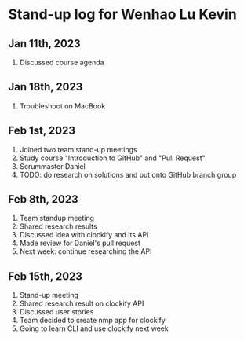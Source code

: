 # Stand-up log for Wenhao Lu Kevin
## Jan 11th, 2023
1. Discussed course agenda
## Jan 18th, 2023
1. Troubleshoot on MacBook
## Feb 1st, 2023
1. Joined two team stand-up meetings
2. Study course "Introduction to GitHub" and "Pull Request"
3. Scrummaster Daniel
4. TODO: do research on solutions and put onto GitHub branch group
## Feb 8th, 2023
1. Team standup meeting
2. Shared research results
3. Discussed idea with clockify and its API
4. Made review for Daniel's pull request
5. Next week: continue researching the API
## Feb 15th, 2023
1. Stand-up meeting
2. Shared research result on clockify API
3. Discussed user stories
4. Team decided to create nmp app for clockify
5. Going to learn CLI and use clockify next week
